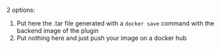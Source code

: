 2 options:
 1. Put here the .tar file generated with a ```docker save``` command with the backend image of the plugin
 2. Put nothing here and just push your image on a docker hub